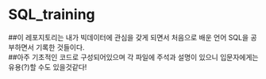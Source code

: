 # SQL_training

##이 레포지토리는 내가 빅데이터에 관심을 갖게 되면서 처음으로 배운 언어 SQL을 공부하면서 기록한 것들이다.  
##아주 기초적인 코드로 구성되어있으며 각 파일에 주석과 설명이 있으니 입문자에게는 유용(?)할 수도 있을것같다!

